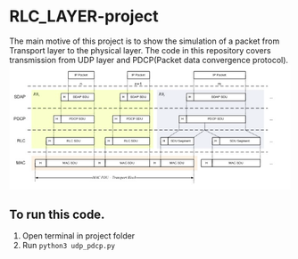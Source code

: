 # RLC_LAYER-project
The main motive of this project is to show the simulation of a packet from Transport layer to the physical layer.
The code in this repository covers transmission from UDP layer and PDCP(Packet data convergence protocol).
![image](https://github.com/SiddharthPh/RLC_LAYER-project/blob/master/Screenshot%20from%202021-11-08%2012-04-29.png)
## To run this code.
1. Open terminal in project folder
2. Run <code>python3 udp_pdcp.py</code>
